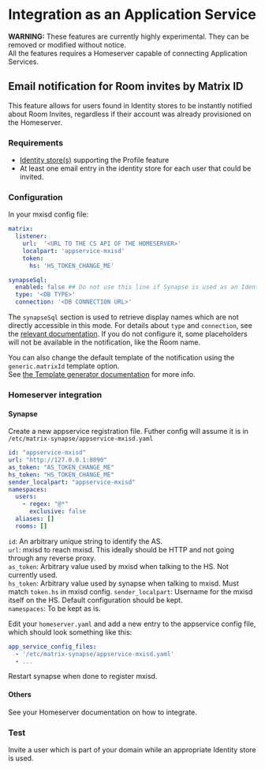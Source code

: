# Integration as an Application Service
**WARNING:** These features are currently highly experimental. They can be removed or modified without notice.  
All the features requires a Homeserver capable of connecting Application Services.

## Email notification for Room invites by Matrix ID
This feature allows for users found in Identity stores to be instantly notified about Room Invites, regardless if their
account was already provisioned on the Homeserver.

### Requirements
- [Identity store(s)](../../stores/README.md) supporting the Profile feature
- At least one email entry in the identity store for each user that could be invited.

### Configuration
In your mxisd config file:
```yaml
matrix:
  listener:
    url:  '<URL TO THE CS API OF THE HOMESERVER>'
    localpart: 'appservice-mxisd'
    token:
      hs: 'HS_TOKEN_CHANGE_ME'

synapseSql:
  enabled: false ## Do not use this line if Synapse is used as an Identity Store
  type: '<DB TYPE>'
  connection: '<DB CONNECTION URL>'
```

The `synapseSql` section is used to retrieve display names which are not directly accessible in this mode.
For details about `type` and `connection`, see the [relevant documentation](../../stores/synapse.md).
If you do not configure it, some placeholders will not be available in the notification, like the Room name.

You can also change the default template of the notification using the `generic.matrixId` template option.  
See [the Template generator documentation](../../threepids/notification/template-generator.md) for more info.

### Homeserver integration
#### Synapse
Create a new appservice registration file. Futher config will assume it is in `/etc/matrix-synapse/appservice-mxisd.yaml`
```yaml
id: "appservice-mxisd"
url: "http://127.0.0.1:8090"
as_token: "AS_TOKEN_CHANGE_ME"
hs_token: "HS_TOKEN_CHANGE_ME"
sender_localpart: "appservice-mxisd"
namespaces:
  users:
    - regex: "@*"
      exclusive: false
  aliases: []
  rooms: []
```
`id`: An arbitrary unique string to identify the AS.  
`url`: mxisd to reach mxisd. This ideally should be HTTP and not going through any reverse proxy.  
`as_token`: Arbitrary value used by mxisd when talking to the HS. Not currently used.  
`hs_token`: Arbitrary value used by synapse when talking to mxisd. Must match `token.hs` in mxisd config.
`sender_localpart`: Username for the mxisd itself on the HS. Default configuration should be kept.  
`namespaces`: To be kept as is.  

Edit your `homeserver.yaml` and add a new entry to the appservice config file, which should look something like this:
```yaml
app_service_config_files:
  - '/etc/matrix-synapse/appservice-mxisd.yaml'
  - ...
```

Restart synapse when done to register mxisd.

#### Others
See your Homeserver documentation on how to integrate.

### Test
Invite a user which is part of your domain while an appropriate Identity store is used.
